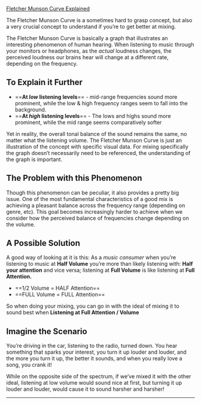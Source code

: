 [Fletcher Munson Curve Explained](https://ehomerecordingstudio.com/fletcher-munson-curve/) 

The Fletcher Munson Curve is a sometimes hard to grasp concept, but also a very crucial concept to understand if you’re to get better at mixing. 

The Fletcher Munson Curve is basically a graph that illustrates an interesting phenomenon of human hearing. When listening to music through your monitors or headphones, as the _actual_ loudness changes, the perceived loudness our brains hear will change at a different rate, depending on the frequency. 

## To Explain it Further
- ==**At _low_ listening levels**== - mid-range frequencies sound more prominent, while the low & high frequency ranges seem to fall into the background.
- ==**At _high_ listening levels**== - The lows and highs sound more prominent, while the mid range seems comparatively softer

Yet in reality, the overall tonal balance of the sound remains the same, no matter what the listening volume.
The Fletcher Munson Curve is just an illustration of the concept with specific visual data. For mixing specifically the graph doesn’t necessarily need to be referenced, the understanding of the graph is important.

## The Problem with this Phenomenon
Though this phenomenon can be peculiar, it also provides a pretty big issue. 
One of the most fundamental characteristics of a good mix is achieving a pleasant balance across the frequency range (depending on genre, etc). 
This goal becomes increasingly harder to achieve when we consider how the perceived balance of frequencies change depending on the volume.

## A Possible Solution
A good way of looking at it is this:
As a _music consumer_ when you’re listening to music at **Half Volume** you’re more than likely listening with: **Half your attention** and vice versa; listening at **Full Volume** is like listening at **Full Attention.**

- ==1/2 Volume = HALF Attention==
- ==FULL Volume = FULL Attention==

So when doing your mixing, you can go in with the ideal of mixing it to sound best when **Listening at Full Attention / Volume**

## Imagine the Scenario
You’re driving in the car, listening to the radio, turned down. You hear something that sparks your interest, you turn it up louder and louder, and the more you turn it up, the better it sounds, and when you really love a song, you crank it!

While on the opposite side of the spectrum, if we’ve mixed it with the other ideal, listening at low volume would sound nice at first, but turning it up louder and louder, would cause it to sound harsher and harsher!

---
